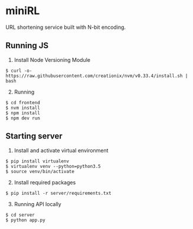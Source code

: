 # miniRL
URL shortening service built with N-bit encoding.

## Running JS

1. Install Node Versioning Module
```
$ curl -o- https://raw.githubusercontent.com/creationix/nvm/v0.33.4/install.sh | bash
```

2. Running
```
$ cd frontend
$ nvm install
$ npm install
$ npm dev run
```


## Starting server

1. Install and activate virtual environment

```
$ pip install virtualenv
$ virtualenv venv --python=python3.5
$ source venv/bin/activate
```

2. Install required packages

```
$ pip install -r server/requirements.txt
```

3. Running API locally

```
$ cd server
$ python app.py
```
